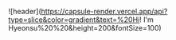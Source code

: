 ![header](https://capsule-render.vercel.app/api?type=slice&color=gradient&text=%20Hi! I'm Hyeonsu%20%20&height=200&fontSize=100)
